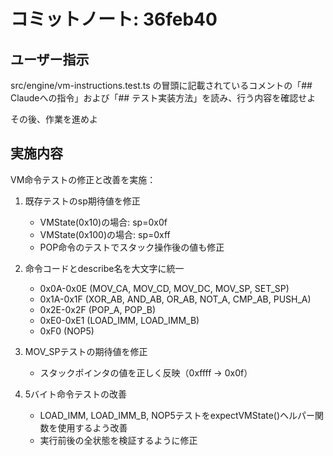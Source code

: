 # コミットノート: 36feb40

## ユーザー指示

src/engine/vm-instructions.test.ts の冒頭に記載されているコメントの「## Claudeへの指令」および「## テスト実装方法」を読み、行う内容を確認せよ

その後、作業を進めよ

## 実施内容

VM命令テストの修正と改善を実施：

1. 既存テストのsp期待値を修正
   - VMState(0x10)の場合: sp=0x0f
   - VMState(0x100)の場合: sp=0xff
   - POP命令のテストでスタック操作後の値も修正

2. 命令コードとdescribe名を大文字に統一
   - 0x0A-0x0E (MOV_CA, MOV_CD, MOV_DC, MOV_SP, SET_SP)
   - 0x1A-0x1F (XOR_AB, AND_AB, OR_AB, NOT_A, CMP_AB, PUSH_A)
   - 0x2E-0x2F (POP_A, POP_B)
   - 0xE0-0xE1 (LOAD_IMM, LOAD_IMM_B)
   - 0xF0 (NOP5)

3. MOV_SPテストの期待値を修正
   - スタックポインタの値を正しく反映（0xffff → 0x0f）

4. 5バイト命令テストの改善
   - LOAD_IMM, LOAD_IMM_B, NOP5テストをexpectVMState()ヘルパー関数を使用するよう改善
   - 実行前後の全状態を検証するように修正
